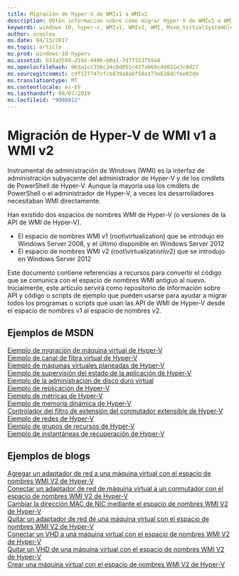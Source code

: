 ```yaml
---
title: Migración de Hyper-V de WMIv1 a WMIv2
description: Obtén información sobre cómo migrar Hyper-V de WMIv1 a WMIv2
keywords: windows 10, hyper-v, WMIv1, WMIv2, WMI, Msvm_VirtualSystemGlobalSettingData, root\virtualization
author: scooley
ms.date: 04/13/2017
ms.topic: article
ms.prod: windows-10-hyperv
ms.assetid: b13a3594-d168-448b-b0a1-7d77153759a8
ms.openlocfilehash: 963a1cc356c34c8d051c427a069c49021e3c0d27
ms.sourcegitcommit: cdf127747cfcb839a8abf50a173e628dcfee02db
ms.translationtype: MT
ms.contentlocale: es-ES
ms.lasthandoff: 08/07/2019
ms.locfileid: "9998912"
---
```

# <a name="move-from-hyper-v-wmi-v1-to-wmi-v2"></a>Migración de Hyper-V de WMI v1 a WMI v2

Instrumental de administración de Windows (WMI) es la interfaz de administración subyacente del administrador de Hyper-V y de los cmdlets de PowerShell de Hyper-V.  Aunque la mayoría usa los cmdlets de PowerShell o el administrador de Hyper-V, a veces los desarrolladores necesitaban WMI directamente.  

Han existido dos espacios de nombres WMI de Hyper-V (o versiones de la API de WMI de Hyper-V).
* El espacio de nombres WMI v1 (root\virtualization) que se introdujo en Windows Server 2008, y el último disponible en Windows Server 2012
* El espacio de nombres WMI v2 (root\virtualization\v2) que se introdujo en Windows Server 2012

Este documento contiene referencias a recursos para convertir el código que se comunica con el espacio de nombres WMI antiguo al nuevo.  Inicialmente, este artículo servirá como repositorio de información sobre API y código o scripts de ejemplo que pueden usarse para ayudar a migrar todos los programas o scripts que usan las API de WMI de Hyper-V desde el espacio de nombres v1 al espacio de nombres v2.

## <a name="msdn-samples"></a>Ejemplos de MSDN

[Ejemplo de migración de máquina virtual de Hyper-V](http://code.msdn.microsoft.com/windowsdesktop/Hyper-V-virtual-machine-aef356ee)  
[Ejemplo de canal de fibra virtual de Hyper-V](http://code.msdn.microsoft.com/windowsdesktop/Hyper-V-virtual-Fiber-35d27dcd)  
[Ejemplo de máquinas virtuales planeadas de Hyper-V](http://code.msdn.microsoft.com/windowsdesktop/Hyper-V-planned-virtual-8c7b7499)  
[Ejemplo de supervisión del estado de la aplicación de Hyper-V](http://code.msdn.microsoft.com/windowsdesktop/Hyper-V-application-health-dc0294f2)  
[Ejemplo de la administración de disco duro virtual](http://code.msdn.microsoft.com/windowsdesktop/Virtual-hard-disk-03108ed3)  
[Ejemplo de replicación de Hyper-V](http://code.msdn.microsoft.com/windowsdesktop/Hyper-V-replication-sample-d2558867)  
[Ejemplo de métricas de Hyper-V](http://code.msdn.microsoft.com/windowsdesktop/Hyper-V-metrics-sample-2dab2cb1)  
[Ejemplo de memoria dinámica de Hyper-V](http://code.msdn.microsoft.com/windowsdesktop/Hyper-V-dynamic-memory-9b0b1d05)  
[Controlador del filtro de extensión del conmutador extensible de Hyper-V](http://code.msdn.microsoft.com/windowsdesktop/Hyper-V-Extensible-Virtual-e4b31fbb)  
[Ejemplo de redes de Hyper-V](http://code.msdn.microsoft.com/windowsdesktop/Hyper-V-networking-sample-7c47e6f5)  
[Ejemplo de grupos de recursos de Hyper-V](http://code.msdn.microsoft.com/windowsdesktop/Hyper-V-resource-pool-df906d95)  
[Ejemplo de instantáneas de recuperación de Hyper-V](http://code.msdn.microsoft.com/windowsdesktop/Hyper-V-recovery-snapshot-ea72320c)  

## <a name="samples-from-blogs"></a>Ejemplos de blogs

[Agregar un adaptador de red a una máquina virtual con el espacio de nombres WMI V2 de Hyper-V](http://blogs.msdn.com/b/taylorb/archive/2013/07/15/adding-a-network-adapter-to-a-vm-using-the-hyper-v-wmi-v2-namespace.aspx)  
[Conectar un adaptador de red de máquina virtual a un conmutador con el espacio de nombres WMI V2 de Hyper-V](http://blogs.msdn.com/b/taylorb/archive/2013/07/15/connecting-a-vm-network-adapter-to-a-switch-using-the-hyper-v-wmi-v2-namespace.aspx)  
[Cambiar la dirección MAC de NIC mediante el espacio de nombres WMI V2 de Hyper-V](http://blogs.msdn.com/b/taylorb/archive/2013/08/12/changing-the-mac-address-of-nic-using-the-hyper-v-wmi-v2-namespace.aspx)  
[Quitar un adaptador de red de una máquina virtual con el espacio de nombres WMI V2 de Hyper-V](http://blogs.msdn.com/b/taylorb/archive/2013/08/12/removing-a-network-adapter-to-a-vm-using-the-hyper-v-wmi-v2-namespace.aspx)  
[Conectar un VHD a una máquina virtual con el espacio de nombres WMI V2 de Hyper-V](http://blogs.msdn.com/b/taylorb/archive/2013/08/12/attaching-a-vhd-to-a-vm-using-the-hyper-v-wmi-v2-namespace.aspx)  
[Quitar un VHD de una máquina virtual con el espacio de nombres WMI V2 de Hyper-V](http://blogs.msdn.com/b/taylorb/archive/2013/08/12/removing-a-vhd-from-a-vm-using-the-hyper-v-wmi-v2-namespace.aspx)  
[Crear una máquina virtual con el espacio de nombres WMI V2 de Hyper-V](http://blogs.msdn.com/b/virtual_pc_guy/archive/2013/06/20/creating-a-virtual-machine-with-wmi-v2.aspx)

